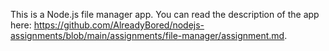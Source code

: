 This is a Node.js file manager app.
You can read the description of the app here: https://github.com/AlreadyBored/nodejs-assignments/blob/main/assignments/file-manager/assignment.md.

